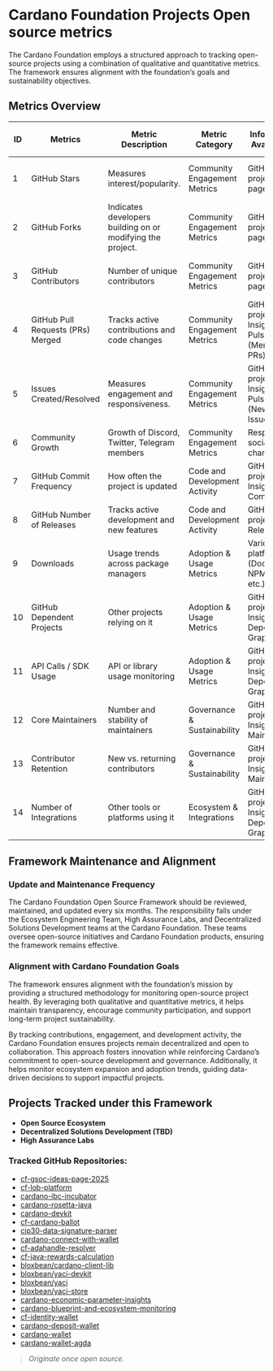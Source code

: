 # Cardano Foundation Projects Open source metrics

The Cardano Foundation employs a structured approach to tracking open-source projects using a combination of qualitative and quantitative metrics. The framework ensures alignment with the foundation’s goals and sustainability objectives.


## Metrics Overview

| ID  | Metrics                               | Metric Description                                    | Metric Category                  | Information Availability                          | Collection Method               | Frequency of Data Collection | Location                          | Channels Published?              |
|----|--------------------------------|------------------------------------------------|--------------------------------|------------------------------------------------|--------------------------------|----------------------------|--------------------------------|--------------------------------|
| 1  | GitHub Stars                     | Measures interest/popularity.                   | Community Engagement Metrics  | GitHub project main page                        | Manually / GitHub API         | Monthly                     | Confluence page / GitHub repository | Yes                            |
| 2  | GitHub Forks                     | Indicates developers building on or modifying the project. | Community Engagement Metrics  | GitHub project main page                        | Manually / GitHub API         | Monthly                     | Confluence page / GitHub repository | Yes                            |
| 3  | GitHub Contributors              | Number of unique contributors                   | Community Engagement Metrics  | GitHub project main page                        | Manually / GitHub API         | Monthly                     | Confluence page / GitHub repository | Yes                            |
| 4  | GitHub Pull Requests (PRs) Merged | Tracks active contributions and code changes    | Community Engagement Metrics  | GitHub project > Insights > Pulse (Merged PRs) | Manually / GitHub API?        | Monthly                     | Confluence page / GitHub repository | Yes                            |
| 5  | Issues Created/Resolved          | Measures engagement and responsiveness.         | Community Engagement Metrics  | GitHub project > Insights > Pulse (New/Closed Issues) | Manually / GitHub API?        | Monthly                     | Confluence page                  | Yes                            |
| 6  | Community Growth                 | Growth of Discord, Twitter, Telegram members   | Community Engagement Metrics  | Respective social channels                      | Manually                      | Monthly                     | Confluence page                  | Yes                            |
| 7  | GitHub Commit Frequency          | How often the project is updated               | Code and Development Activity | GitHub project > Insights > Commits            | Manually / GitHub API?        | Monthly                     | Confluence page / GitHub repository | Yes                            |
| 8  | GitHub Number of Releases        | Tracks active development and new features     | Code and Development Activity | GitHub project > Releases                      | Manually / GitHub API?        | Monthly                     | Confluence page                  | Yes                            |
| 9  | Downloads                        | Usage trends across package managers           | Adoption & Usage Metrics      | Various platforms (DockerHub, NPM, Cargo, etc.)| Manually                      | Monthly                     | Confluence page / GitHub repository | Yes                            |
| 10 | GitHub Dependent Projects        | Other projects relying on it                   | Adoption & Usage Metrics      | GitHub project > Insights > Dependency Graph   | Manually / GitHub API?        | Monthly                     | Confluence page / GitHub repository | Yes                            |
| 11 | API Calls / SDK Usage            | API or library usage monitoring                | Adoption & Usage Metrics      | GitHub project > Insights > Dependency Graph?  | Manually / GitHub API?        | Monthly                     | Confluence page                  | Yes                            |
| 12 | Core Maintainers                 | Number and stability of maintainers            | Governance & Sustainability   | GitHub project > Insights > Maintainers        | Manually / GitHub API?        | Monthly                     | Confluence page                  | Yes                            |
| 13 | Contributor Retention            | New vs. returning contributors                 | Governance & Sustainability   | GitHub project > Insights > Maintainers        | Manually / GitHub API?        | Monthly                     | Confluence page                  | Yes                            |
| 14 | Number of Integrations           | Other tools or platforms using it              | Ecosystem & Integrations      | GitHub project > Insights > Dependency Graph?  | Manually / GitHub API?        | Monthly                     | Confluence page                  | Yes                            |

## Framework Maintenance and Alignment

### Update and Maintenance Frequency
The Cardano Foundation Open Source Framework should be reviewed, maintained, and updated every six months. The responsibility falls under the Ecosystem Engineering Team, High Assurance Labs, and Decentralized Solutions Development teams at the Cardano Foundation. These teams oversee open-source initiatives and Cardano Foundation products, ensuring the framework remains effective.

### Alignment with Cardano Foundation Goals
The framework ensures alignment with the foundation’s mission by providing a structured methodology for monitoring open-source project health. By leveraging both qualitative and quantitative metrics, it helps maintain transparency, encourage community participation, and support long-term project sustainability. 

By tracking contributions, engagement, and development activity, the Cardano Foundation ensures projects remain decentralized and open to collaboration. This approach fosters innovation while reinforcing Cardano’s commitment to open-source development and governance. Additionally, it helps monitor ecosystem expansion and adoption trends, guiding data-driven decisions to support impactful projects.

## Projects Tracked under this Framework

- **Open Source Ecosystem**
- **Decentralized Solutions Development (TBD)**
- **High Assurance Labs**

### Tracked GitHub Repositories:
- [cf-gsoc-ideas-page-2025](https://github.com/cardano-foundation/cf-gsoc-ideas-page-2025)
- [cf-lob-platform](https://github.com/cardano-foundation/cf-lob-platform)
- [cardano-ibc-incubator](https://github.com/cardano-foundation/cardano-ibc-incubator)
- [cardano-rosetta-java](https://github.com/cardano-foundation/cardano-rosetta-java)
- [cardano-devkit](https://github.com/cardano-foundation/cardano-devkit)
- [cf-cardano-ballot](https://github.com/cardano-foundation/cf-cardano-ballot)
- [cip30-data-signature-parser](https://github.com/cardano-foundation/cip30-data-signature-parser)
- [cardano-connect-with-wallet](https://github.com/cardano-foundation/cardano-connect-with-wallet)
- [cf-adahandle-resolver](https://github.com/cardano-foundation/cf-adahandle-resolver)
- [cf-java-rewards-calculation](https://github.com/cardano-foundation/cf-java-rewards-calculation)
- [bloxbean/cardano-client-lib](https://github.com/bloxbean/cardano-client-lib)
- [bloxbean/yaci-devkit](https://github.com/bloxbean/yaci-devkit)
- [bloxbean/yaci](https://github.com/bloxbean/yaci)
- [bloxbean/yaci-store](https://github.com/bloxbean/yaci-store)
- [cardano-economic-parameter-insights](https://github.com/cardano-foundation/cardano-economic-parameter-insights)
- [cardano-blueprint-and-ecosystem-monitoring](https://github.com/cardano-foundation/cardano-blueprint-and-ecosystem-monitoring)
- [cf-identity-wallet](https://github.com/cardano-foundation/cf-identity-wallet)
- [cardano-deposit-wallet](https://github.com/cardano-foundation/cardano-deposit-wallet)
- [cardano-wallet](https://github.com/cardano-foundation/cardano-wallet)
- [cardano-wallet-agda](https://github.com/cardano-foundation/cardano-wallet-agda)

> *Originate once open source.*
